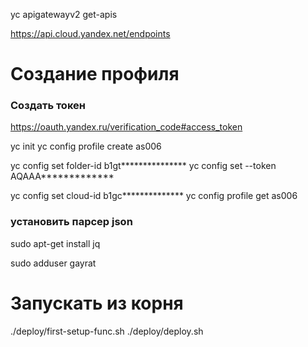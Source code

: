 yc apigatewayv2 get-apis

https://api.cloud.yandex.net/endpoints

# Создание профиля

### Создать токен
https://oauth.yandex.ru/verification_code#access_token

yc init
yc config profile create as006

yc config set folder-id b1gt***************
yc config set --token AQAAA*************

yc config set cloud-id b1gc**************
yc config profile get as006

### установить парсер json
sudo apt-get install jq

sudo adduser gayrat

# Запускать из корня
./deploy/first-setup-func.sh
./deploy/deploy.sh


